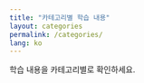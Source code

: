 ```yaml
---
title: "카테고리별 학습 내용"
layout: categories
permalink: /categories/
lang: ko
---
```


학습 내용을 카테고리별로 확인하세요. 